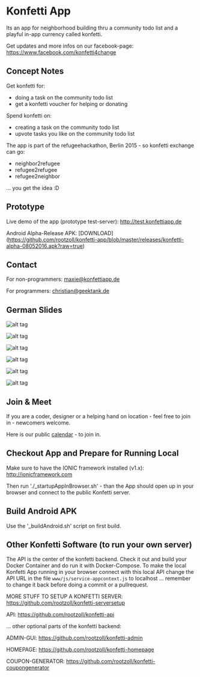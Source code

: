# Konfetti App

Its an app for neighborhood building thru a community todo list and a playful in-app currency called konfetti.

Get updates and more infos on our facebook-page: https://www.facebook.com/konfetti4change


## Concept Notes

Get konfetti for:
- doing a task on the community todo list
- get a konfetti voucher for helping or donating

Spend konfetti on:
- creating a task on the community todo list
- upvote tasks you like on the community todo list

The app is part of the refugeehackathon, Berlin 2015 - so konfetti exchange can go:
- neighbor2refugee
- refugee2refugee
- refugee2neighbor

... you get the idea :D


## Prototype

Live demo of the app (prototype test-server): http://test.konfettiapp.de

Android Alpha-Release APK: [DOWNLOAD] (https://github.com/rootzoll/konfetti-app/blob/master/releases/konfetti-alpha-08052016.apk?raw=true)


## Contact

For non-programmers: maxie@konfettiapp.de

For programmers: christian@geektank.de


## German Slides

![alt tag](https://raw.githubusercontent.com/rootzoll/konfetti-app/master/concept/slides/1_de.png)

![alt tag](https://raw.githubusercontent.com/rootzoll/konfetti-app/master/concept/slides/2_de.png)

![alt tag](https://raw.githubusercontent.com/rootzoll/konfetti-app/master/concept/slides/3_de.png)

![alt tag](https://raw.githubusercontent.com/rootzoll/konfetti-app/master/concept/slides/4_de.png)

![alt tag](https://raw.githubusercontent.com/rootzoll/konfetti-app/master/concept/slides/5_de.png)

![alt tag](https://raw.githubusercontent.com/rootzoll/konfetti-app/master/concept/slides/6_de.png)


## Join & Meet

If you are a coder, designer or a helping hand on location - feel free to join in - newcomers welcome.

Here is our public [calendar](https://calendar.google.com/calendar/embed?src=1qtlrqsgha4jv6ug26e775gqac@group.calendar.google.com&ctz=Europe/Rome&pli=1) - to join in. 


## Checkout App and Prepare for Running Local

Make sure to have the IONIC framework installed (v1.x): http://ionicframework.com

Then run './_startupAppInBrowser.sh' - than the App should open up in your browser and connect to the public Konfetti server.


## Build Android APK

Use the '_buildAndroid.sh' script on first build.


## Other Konfetti Software (to run your own server)

The API is the center of the konfetti backend. Check it out and build your Docker Container and do run it with Docker-Compose. To make the local Konfetti App running in your browser connect with this local API change the API URL in the file `www/js/service-appcontext.js` to localhost ... remember to change it back before doing a commit or a pullrequest.

MORE STUFF TO SETUP A KONFETTI SERVER: https://github.com/rootzoll/konfetti-serversetup

API: https://github.com/rootzoll/konfetti-api

... other optional parts of the konfetti backend:

ADMIN-GUI: https://github.com/rootzoll/konfetti-admin

HOMEPAGE: https://github.com/rootzoll/konfetti-homepage

COUPON-GENERATOR: https://github.com/rootzoll/konfetti-coupongenerator
